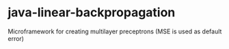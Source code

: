 # java-linear-backpropagation

Microframework for creating multilayer preceptrons (MSE is used as default error)
